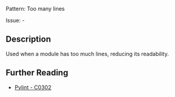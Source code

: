 Pattern: Too many lines

Issue: -

## Description

Used when a module has too much lines, reducing its readability.

## Further Reading

* [Pylint - C0302](http://pylint-messages.wikidot.com/messages:c0302)